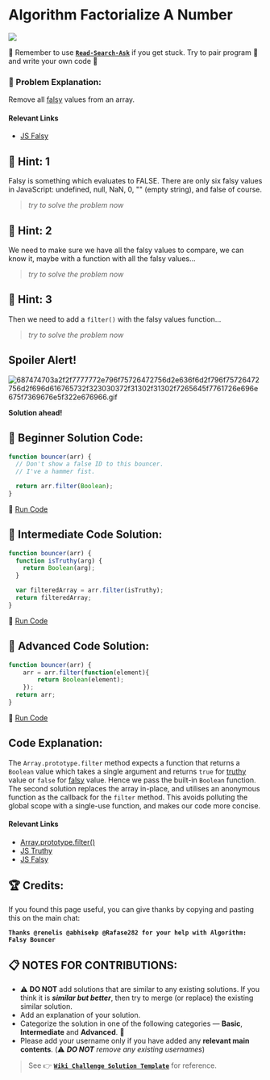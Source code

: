 # Algorithm Factorialize A Number

![](https://i.imgur.com/GluUbAz.jpg)

:triangular_flag_on_post: Remember to use [**`Read-Search-Ask`**](FreeCodeCamp-Get-Help) if you get stuck. Try to pair program :busts_in_silhouette: and write your own code :pencil:

### :checkered_flag: Problem Explanation:

Remove all [falsy](JS-Falsy) values from an array.

#### Relevant Links

- [JS Falsy](JS-Falsy)

## :speech_balloon: Hint: 1

Falsy is something which evaluates to FALSE. There are only six falsy values in JavaScript: undefined, null, NaN, 0, "" (empty string), and false of course.

> _try to solve the problem now_

## :speech_balloon: Hint: 2

We need to make sure we have all the falsy values to compare, we can know it, maybe with a function with all the falsy values...

> _try to solve the problem now_

## :speech_balloon: Hint: 3

Then we need to add a `filter()` with the falsy values function...

> _try to solve the problem now_

## Spoiler Alert!

![687474703a2f2f7777772e796f75726472756d2e636f6d2f796f75726472756d2f696d616765732f323030372f31302f31302f7265645f7761726e696e675f7369676e5f322e676966.gif](https://files.gitter.im/FreeCodeCamp/Wiki/nlOm/thumb/687474703a2f2f7777772e796f75726472756d2e636f6d2f796f75726472756d2f696d616765732f323030372f31302f31302f7265645f7761726e696e675f7369676e5f322e676966.gif)

**Solution ahead!**

## :beginner: Beginner Solution Code:

```javascript
function bouncer(arr) {
  // Don't show a false ID to this bouncer.
  // I've a hammer fist.

  return arr.filter(Boolean);
}
```

:rocket: [Run Code](https://repl.it/CLjU/32)

## :sunflower: Intermediate Code Solution:

```javascript
function bouncer(arr) {
  function isTruthy(arg) {
    return Boolean(arg);
  }

  var filteredArray = arr.filter(isTruthy);
  return filteredArray;
}
```

:rocket: [Run Code](https://repl.it/CLjU/33)

## :rotating_light: Advanced Code Solution:

```javascript
function bouncer(arr) {
    arr = arr.filter(function(element){
        return Boolean(element);
    });
  return arr;
}
```

:rocket: [Run Code](https://repl.it/CLjU/34)

## Code Explanation:

The `Array.prototype.filter` method expects a function that returns a `Boolean` value which takes a single argument and returns `true` for [truthy](JS-Truthy) value or `false` for [falsy](JS-Falsy) value. Hence we pass the built-in `Boolean` function. The second solution replaces the array in-place, and utilises an anonymous function as the callback for the `filter` method. This avoids polluting the global scope with a single-use function, and makes our code more concise.

#### Relevant Links

- [Array.prototype.filter()](JS-Array-Prototype-Filter)
- [JS Truthy](JS-Truthy)
- [JS Falsy](JS-Falsy)


## :trophy: Credits:

If you found this page useful, you can give thanks by copying and pasting this on the main chat: 

**`Thanks @renelis @abhisekp @Rafase282 for your help with Algorithm: Falsy Bouncer`**

## :clipboard: NOTES FOR CONTRIBUTIONS:

- :warning: **DO NOT** add solutions that are similar to any existing solutions. If you think it is **_similar but better_**, then try to merge (or replace) the existing similar solution.
- Add an explanation of your solution.
- Categorize the solution in one of the following categories &mdash; **Basic**, **Intermediate** and **Advanced**. :traffic_light:
- Please add your username only if you have added any **relevant main contents**. (:warning: **_DO NOT_** _remove any existing usernames_)

> See :point_right: [**`Wiki Challenge Solution Template`**](Wiki-Template-Challenge-Solution) for reference.
